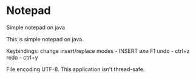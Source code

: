 Notepad
=======

Simple notepad on java

This is simple notepad on java.

Keybindings:
change insert/replace modes - INSERT или F1
undo - ctrl+z
redo - ctrl+y

File encoding UTF-8.
This application isn't thread-safe.

